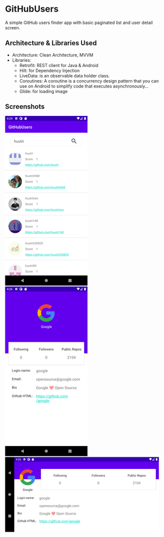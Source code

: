 GitHubUsers
=================
A simple GitHub users finder app with basic paginated list and user detail screen.

Architecture & Libraries Used
--------------

- Architecture: Clean Architecture, MVVM
- Libraries:
    * Retrofit: REST client for Java & Android
    * Hilt: for Dependency Injection
    * LiveData: is an observable data holder class.
    * Coroutines:  A coroutine is a concurrency design pattern that you can use on Android to
      simplify code that executes asynchronously...
    * Glide: for loading image

Screenshots
-----------

![Search users screen](screenshots/search_screen.png "A list of users")
![User details](screenshots/detail_screen.png "Details for a specific user")
![User details landscape](screenshots/detail_land_screen.png "Details for a specific user in landscape mode")
